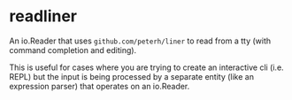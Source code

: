 # readliner
An io.Reader that uses `github.com/peterh/liner` to read from a tty (with command completion and editing).

This is useful for cases where you are trying to create an interactive cli (i.e. REPL) but the input is being
processed by a separate entity (like an expression parser) that operates on an io.Reader.
